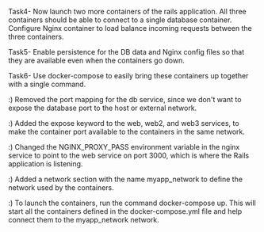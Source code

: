 
Task4- Now launch two more containers of the rails application. All three containers should be able to connect to a single database container. Configure Nginx container to load balance incoming requests between the three containers.


Task5- Enable persistence for the DB data and Nginx config files so that they are available even when the containers go down.


Task6- Use docker-compose to easily bring these containers up together with a single command.



:) Removed the port mapping for the db service, since we don't want to expose the database port to the host or external network.

:) Added the expose keyword to the web, web2, and web3 services, to make the container port available to the containers in the same network.

:) Changed the NGINX_PROXY_PASS environment variable in the nginx service to point to the web service on port 3000, which is where the Rails application is listening.

:) Added a network section with the name myapp_network to define the network used by the containers.

:) To launch the containers, run the command docker-compose up. This will start all the containers defined in the docker-compose.yml file and help connect them to the myapp_network network.

